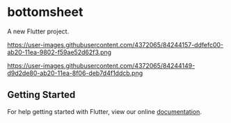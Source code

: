 # bottomsheet

A new Flutter project.

https://user-images.githubusercontent.com/4372065/84244157-ddfefc00-ab20-11ea-9802-f59ae52d62f3.png

https://user-images.githubusercontent.com/4372065/84244149-d9d2de80-ab20-11ea-8f06-deb7d4f1ddcb.png
## Getting Started

For help getting started with Flutter, view our online
[documentation](https://flutter.io/).


